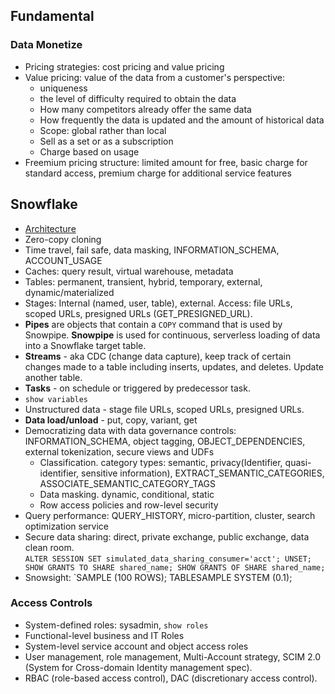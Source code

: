 ## Fundamental
### Data Monetize
* Pricing strategies: cost pricing and value pricing
* Value pricing: value of the data from a customer's perspective: 
  * uniqueness
  * the level of difficulty required to obtain the data
  * How many competitors already offer the same data
  * How frequently the data is updated and the amount of historical data
  * Scope: global rather than local
  * Sell as a set or as a subscription
  * Charge based on usage
* Freemium pricing structure: limited amount for free, basic charge for standard access, premium charge for additional service features

## Snowflake
* [Architecture](https://docs.snowflake.com/en/user-guide/intro-key-concepts.html)
* Zero-copy cloning
* Time travel, fail safe, data masking, INFORMATION_SCHEMA, ACCOUNT_USAGE
* Caches: query result, virtual warehouse, metadata
* Tables: permanent, transient, hybrid, temporary, external, dynamic/materialized
* Stages: Internal (named, user, table), external. Access: file URLs, scoped URLs, presigned URLs (GET_PRESIGNED_URL).
* **Pipes** are objects that contain a `COPY` command that is used by Snowpipe. **Snowpipe** is used for continuous, serverless loading of data into a Snowflake target table. 
* **Streams** - aka CDC (change data capture), keep track of certain changes made to a table including inserts, updates, and deletes. Update another table.
* **Tasks** - on schedule or triggered by predecessor task.
* `show variables`
* Unstructured data - stage file URLs, scoped URLs, presigned URLs. 
* **Data load/unload** - put, copy, variant, get
* Democratizing data with data governance controls: INFORMATION_SCHEMA, object tagging, OBJECT_DEPENDENCIES, external tokenization, secure views and UDFs
  * Classification. category types: semantic, privacy(Identifier, quasi-identifier, sensitive information), EXTRACT_SEMANTIC_CATEGORIES, ASSOCIATE_SEMANTIC_CATEGORY_TAGS
  * Data masking. dynamic, conditional, static
  * Row access policies and row-level security
* Query performance: QUERY_HISTORY, micro-partition, cluster, search optimization service
* Secure data sharing: direct, private exchange, public exchange, data clean room.  
  `ALTER SESSION SET simulated_data_sharing_consumer='acct'; UNSET; SHOW GRANTS TO SHARE shared_name; SHOW GRANTS OF SHARE shared_name;`
* Snowsight: `SAMPLE (100 ROWS); TABLESAMPLE SYSTEM (0.1);

### Access Controls
* System-defined roles: sysadmin, `show roles`
* Functional-level business and IT Roles
* System-level service account and object access roles 
* User management, role management, Multi-Account strategy, SCIM 2.0 (System for Cross-domain Identity management spec).
* RBAC (role-based access control), DAC (discretionary access control). 
